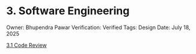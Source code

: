 # 3. Software Engineering

Owner: Bhupendra Pawar
Verification: Verified
Tags: Design
Date: July 18, 2025

[3.1 Code Review](3%20Software%20Engineering%20234d71133cdf80d2bce8f704293b405a/3%201%20Code%20Review%20234d71133cdf80cfa8efc0d3490dc965.md)
